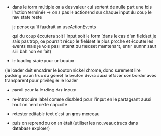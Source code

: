 - dans le form multiple on a des valeur qui sortent de nulle part une fois l'action terminée
  -> on a pas le actionend sur chaque input du coup le nav state reste

  je pense qu'il faudrait un useActionEvents

  qui du coup écoutera soit l'input soit le form
  (dans le cas d'un fieldset je sais pas trop, on pourrait récup le fieldset le plus proche et écouter les events
  mais je vois pas l'interet du fieldset maintenant, enfin euhhh sauf siiii bah non en fait)

- le loading state pour un bouton

(le loader doit encadrer le bouton nickel chrome, donc surement lire padding ou un truc du genre)
le bouton devra aussi effacer son border avec transparent pour privilégier le loader

- pareil pour le loading des inputs

- re-introduire label comme disabled pour l'input
  en le partageant aussi haut on perd cette capacité

- retester editable text c'est un gros morceau

- puis on reprend ou on en était (utiliser les nouveaux trucs dans database explorer)
